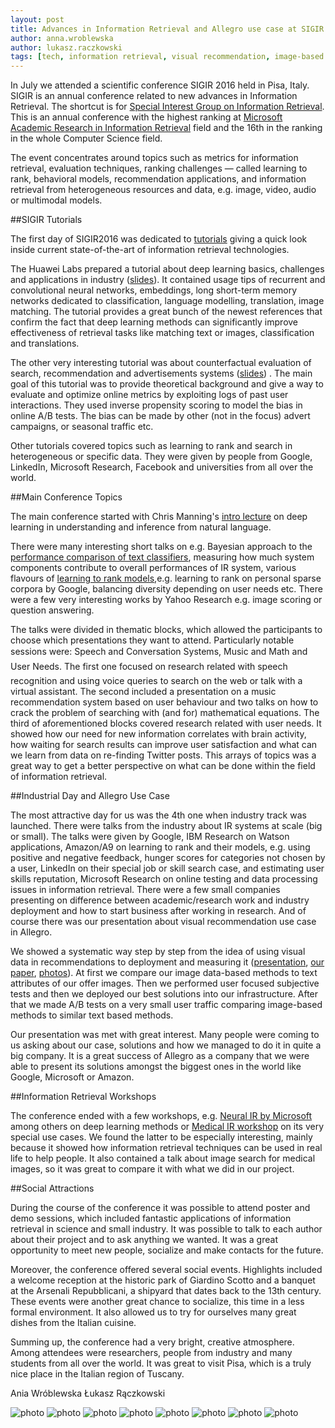 ```yaml
---
layout: post
title: Advances in Information Retrieval and Allegro use case at SIGIR 2016
author: anna.wroblewska
author: lukasz.raczkowski
tags: [tech, information retrieval, visual recommendation, image-based data, metrics, conference]
---
```


In July we attended a scientific conference SIGIR 2016 held in Pisa, Italy. SIGIR is an annual conference 
related to new advances in Information Retrieval. The shortcut is for 
[Special Interest Group on Information Retrieval](http://sigir.org/sigir2016/). 
This is an annual conference with the highest ranking at 
[Microsoft Academic Research in Information Retrieval](http://academic.research.microsoft.com/RankList?entitytype=3&topDomainID=2&subDomainID=8&last=0&start=1&end=100) 
field and the 16th in the ranking in the whole Computer Science field.

The event concentrates around topics such as metrics for information retrieval, evaluation techniques, 
ranking challenges — called learning to rank, behavioral models, recommendation applications, 
and information retrieval from heterogeneous resources and data, e.g. image, video, audio 
or multimodal models.

##SIGIR Tutorials

The first day of SIGIR2016 was dedicated to [tutorials](http://sigir.org/sigir2016/tutorials/) 
giving a quick look inside current state-of-the-art of information retrieval technologies. 

The Huawei Labs prepared a tutorial about deep learning basics, challenges and applications in industry
 ([slides](http://www.hangli-hl.com/uploads/3/4/4/6/34465961/deep_learning_for_information_retrieval.pdf)).
It contained usage tips of recurrent and convolutional neural networks, embeddings, 
long short-term memory networks dedicated to classification, language modelling, translation, 
image matching. The tutorial provides a great bunch of the newest references that confirm the fact that deep learning 
methods can significantly improve effectiveness of retrieval tasks like matching text or images, 
classification and translations.

The other very interesting tutorial was about counterfactual evaluation of search, recommendation 
and advertisements systems ([slides](http://www.cs.cornell.edu/~adith/CfactSIGIR2016/)) . The main goal of this tutorial 
was to provide theoretical background and give a way to evaluate and optimize online metrics by exploiting logs 
of past user interactions. They used inverse propensity scoring to model the bias in online A/B tests. 
The bias can be made by other (not in the focus) advert campaigns, or seasonal traffic etc.

Other tutorials covered topics such as learning to rank and search in heterogeneous or specific data. 
They were given by people from Google, LinkedIn, Microsoft Research, Facebook and universities 
from all over the world.

##Main Conference Topics

The main conference started with Chris Manning's 
[intro lecture](http://nlp.stanford.edu/~manning/talks/SIGIR2016-Deep-Learning-NLI.pdf "SIGIR 2016 intro lecture") 
on deep learning in understanding and inference from natural language.   

There were many interesting short talks on e.g. Bayesian approach to the 
[performance comparison of text classifiers](http://gridofpoints.dei.unipd.it/),  measuring how much system 
components contribute to overall performances of IR system, various flavours of 
[learning to rank models](https://sourceforge.net/p/lemur/wiki/RankLib/),e.g. learning to rank 
on personal sparse corpora by Google, balancing diversity depending on user needs etc. There were a few very 
interesting works by Yahoo Research e.g. image scoring or question answering.

The talks were divided in thematic blocks, which allowed the participants to choose which 
presentations they want to attend. Particularly notable sessions were: Speech and Conversation Systems, Music and Math and User Needs. The first one focused on research related with speech recognition and using voice queries 
to search on the web or talk with a virtual assistant. The second included a presentation on a music recommendation system
based on user behaviour and two talks on how to crack the problem of searching with (and for) mathematical equations. 
The third of aforementioned blocks covered research related with user needs. It showed how our need for new information 
correlates with brain activity, how waiting for search results can improve user satisfaction and what can we learn from data on 
re-finding Twitter posts. This arrays of topics was a great way to get a better perspective on what can be done 
within the field of information retrieval.

##Industrial Day and Allegro Use Case

The most attractive day for us was the 4th one when industry track was launched. There were  talks from the industry
 about IR systems at scale (big or small). The talks were given by Google, IBM Research on Watson applications, 
Amazon/A9 on learning to rank and their models, e.g. using positive and negative feedback, hunger scores for 
categories not chosen by a user, LinkedIn on their special job or skill search case, and estimating user skills 
reputation, Microsoft Research on online testing and data processing issues in information retrieval. There were a 
few small companies presenting on difference between academic/research work and industry deployment and how to start 
business after working in research. And of course there was our presentation about visual recommendation use case in 
Allegro. 

We showed a systematic way step by step from the idea of using visual data in recommendations to deployment and 
measuring it 
([presentation](http://staff.ii.pw.edu.pl/~awroblew/Publikacje/seminaria/Wroblewska_Raczkowski_SIGIR2016.pdf), 
[our paper]( http://dl.acm.org/citation.cfm?id=2926722&CFID=560372954&CFTOKEN=77451234), 
[photos](https://m.flickr.com/#/photos/124835839@N03/28169044890/ )). At first we compare our image data-based 
methods to text attributes of our offer images. Then we performed user focused subjective tests and then we deployed 
our best solutions into our infrastructure.  After that we made A/B tests on a very small user traffic comparing 
image-based methods to similar text based methods.

Our presentation was met with great interest. Many people were coming to us asking about our case, solutions and how 
we managed to do it in quite a big company. It is a great success of Allegro as a company that we were able to 
present its solutions amongst the biggest ones in the world like Google, Microsoft or Amazon.

##Information Retrieval Workshops

The conference ended with a few workshops, e.g. 
[Neural IR by Microsoft](https://www.microsoft.com/en-us/research/event/neuir2016/) among others on deep learning 
methods or [Medical IR workshop](http://medir2016.imag.fr/programme.html) on its very special use cases. 
We found the latter to be especially interesting, mainly because it showed how information retrieval techniques can 
be used in real life to help people. It also contained a talk about image search for medical images, so it was great 
to compare it with what we did in our project.

##Social Attractions

During the course of the conference it was possible to attend poster and demo sessions, which included fantastic 
applications of information retrieval in science and small industry. It was possible to talk to each author about 
their project and to ask anything we wanted. It was a great opportunity to meet new people, socialize and make 
contacts for the future.

Moreover, the conference offered several social events. Highlights included a welcome reception at the historic park
 of Giardino Scotto and a banquet at the Arsenali Repubblicani, a shipyard that dates back to the 13th century. 
These events were another great chance to socialize, this time in a less formal environment. It also allowed us to 
try for ourselves many great dishes from the Italian cuisine.

Summing up, the conference had a very bright, creative atmosphere. Among attendees were researchers, people from 
industry and many students from all over the world. It was great to visit Pisa, which is a truly nice place in the 
Italian region of Tuscany. 

Ania Wróblewska
Łukasz Rączkowski

![photo](https://farm9.staticflickr.com/8676/27835837403_6158e920c2_k.jpg)
![photo](https://farm9.staticflickr.com/8884/28169044890_7b4b78a60b_k.jpg)
![photo](http://i.imgur.com/fgowGkN.jpg)
![photo](http://i.imgur.com/Lcw2e1E.jpg)
![photo](http://i.imgur.com/FcYrOIq.jpg)
![photo](http://i.imgur.com/HpUnVLI.jpg)
![photo](http://i.imgur.com/HaDnNcT.jpg)
![photo](http://i.imgur.com/Dw56VLs.jpg)
